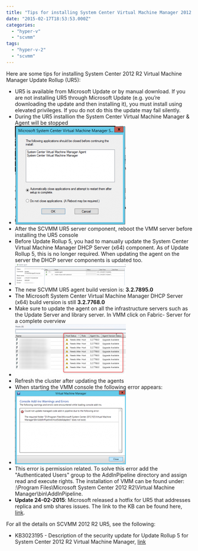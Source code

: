 ```yaml
---
title: "Tips for installing System Center Virtual Machine Manager 2012 R2 Update Rollup (UR5)"
date: "2015-02-17T18:53:53.000Z"
categories: 
  - "hyper-v"
  - "scvmm"
tags: 
  - "hyper-v-2"
  - "scvmm"
---
```


Here are some tips for installing System Center 2012 R2 Virtual Machine Manager Update Rollup (UR5):

- UR5 is available from Microsoft Update or by manual download. If you are not installing UR5 through Microsoft Update (e.g. you’re downloading the update and then installing it), you must install using elevated privileges. If you do not do this the update may fail silently.
- During the UR5 installion the System Center Virtual Machine Manager & Agent will be stopped
- [![3](images/3-300x267.png)](https://www.ivobeerens.nl/wp-content/uploads/2015/02/3.png)
- After the SCVMM UR5 server component, reboot the VMM server before installing the UR5 console
- Before Update Rollup 5, you had to manually update the System Center Virtual Machine Manager DHCP Server (x64) component. As of Update Rollup 5, this is no longer required. When updating the agent on the server the DHCP server components is updated too.
- [![Agents DHCP](images/Agents-DHCP-300x60.png)](https://www.ivobeerens.nl/wp-content/uploads/2015/02/Agents-DHCP.png)
- The new SCVMM UR5 agent build version is: **3.2.7895.0**
- The Microsoft System Center Virtual Machine Manager DHCP Server (x64) build version is still **3.2.7768.0**
- Make sure to update the agent on all the infrastructure servers such as the Update Server and library server. In VMM click on Fabric- Server for a complete overview
- [![Updateagent](images/Updateagent-300x142.png)](https://www.ivobeerens.nl/wp-content/uploads/2015/02/Updateagent.png)
- Refresh the cluster after updating the agents
- When starting the VMM console the following error appears:
- [![pipeline error](images/pipeline-error-300x201.png)](https://www.ivobeerens.nl/wp-content/uploads/2015/02/pipeline-error.png)
- This error is permission related. To solve this error add the "Authenticated Users" group to the AddInPipeline directory and assign read and execute rights. The installation of VMM can be found under: <Driveletter>:\\Program Files\\Microsoft System Center 2012 R2\\Virtual Machine Manager\\bin\\AddInPipeline.
- **Update 24-02-2015**: Microsoft released a hotfix for UR5 that addresses replica and smb shares issues. The link to the KB can be found here, [link](http://support2.microsoft.com/kb/3039296/en-us).

For all the details on SCVMM 2012 R2 UR5, see the following:

- KB3023195 - Description of the security update for Update Rollup 5 for System Center 2012 R2 Virtual Machine Manager, [link](http://support.microsoft.com/kb/3023195)
